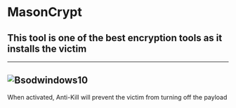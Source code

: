 # MasonCrypt
This tool is one of the best encryption tools as it installs the victim
---

---
![Bsodwindows10](https://github.com/876N/MasonCrypt/assets/133999409/4baedb2d-22d9-4e2e-83d3-0a5ec74e8520)
---
When activated, Anti-Kill will prevent the victim from turning off the payload
